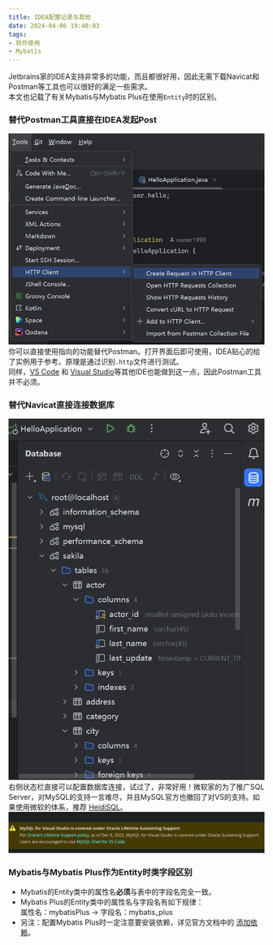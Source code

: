 ```yaml
---
title: IDEA配置记录与其他
date: 2024-04-06 19:40:03
tags:
- 软件使用
- Mybatis
---
```

Jetbrains家的IDEA支持非常多的功能，而且都很好用，因此无需下载Navicat和Postman等工具也可以很好的满足一些需求。  
本文也记载了有关Mybatis与Mybatis Plus在使用`Entity`时的区别。  
<!--more-->
### 替代Postman工具直接在IDEA发起Post
![alt](../images/idea1.png)
你可以直接使用指向的功能替代Postman。打开界面后即可使用，IDEA贴心的给了实例用于参考。原理是通过识别`.http`文件进行测试。  
同样，[VS Code](https://zhuanlan.zhihu.com/p/382740857) 和 [Visual Studio](https://zhuanlan.zhihu.com/p/669413730)等其他IDE也能做到这一点，因此Postman工具并不必须。  

### 替代Navicat直接连接数据库
![alt](../images/idea2.png)
右侧状态栏直接可以配置数据库连接，试过了，非常好用！微软家的为了推广SQL Server，对MySQL的支持一言难尽，并且MySQL官方也撤回了对VS的支持。如果使用微软的体系，推荐 [HeidiSQL](https://www.heidisql.com/)。
![alt](../images/endSupport.png)

### Mybatis与Mybatis Plus作为Entity时类字段区别
- Mybatis的Entity类中的属性名**必须**与表中的字段名完全一致。
- Mybatis Plus的Entity类中的属性名与字段名有如下规律：  
属性名：mybatisPlus -> 字段名：mybatis_plus
- 另注：配置Mybatis Plus时一定注意要安装依赖，详见官方文档中的 [添加依赖](https://baomidou.com/pages/226c21/#%E6%B7%BB%E5%8A%A0%E4%BE%9D%E8%B5%96)。